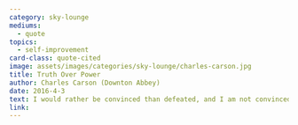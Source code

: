 ```yaml
---
category: sky-lounge
mediums:
  - quote
topics:
  - self-improvement
card-class: quote-cited
image: assets/images/categories/sky-lounge/charles-carson.jpg
title: Truth Over Power
author: Charles Carson (Downton Abbey)
date: 2016-4-3
text: I would rather be convinced than defeated, and I am not convinced.
link:
---
```

